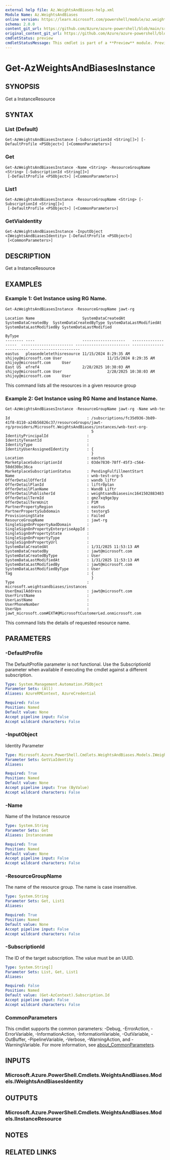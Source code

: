 ```yaml
---
external help file: Az.WeightsAndBiases-help.xml
Module Name: Az.WeightsAndBiases
online version: https://learn.microsoft.com/powershell/module/az.weightsandbiases/get-azweightsandbiasesinstance
schema: 2.0.0
content_git_url: https://github.com/Azure/azure-powershell/blob/main/src/WeightsAndBiases/WeightsAndBiases/help/Get-AzWeightsAndBiasesInstance.md
original_content_git_url: https://github.com/Azure/azure-powershell/blob/main/src/WeightsAndBiases/WeightsAndBiases/help/Get-AzWeightsAndBiasesInstance.md
cmdletStatus: preview
cmdletStatusMessage: This cmdlet is part of a **Preview** module. Preview versions aren't recommended for use in production environments. For more information, see https://aka.ms/azps-refstatus.
---
```


# Get-AzWeightsAndBiasesInstance

## SYNOPSIS
Get a InstanceResource

## SYNTAX

### List (Default)
```
Get-AzWeightsAndBiasesInstance [-SubscriptionId <String[]>] [-DefaultProfile <PSObject>] [<CommonParameters>]
```

### Get
```
Get-AzWeightsAndBiasesInstance -Name <String> -ResourceGroupName <String> [-SubscriptionId <String[]>]
 [-DefaultProfile <PSObject>] [<CommonParameters>]
```

### List1
```
Get-AzWeightsAndBiasesInstance -ResourceGroupName <String> [-SubscriptionId <String[]>]
 [-DefaultProfile <PSObject>] [<CommonParameters>]
```

### GetViaIdentity
```
Get-AzWeightsAndBiasesInstance -InputObject <IWeightsAndBiasesIdentity> [-DefaultProfile <PSObject>]
 [<CommonParameters>]
```

## DESCRIPTION
Get a InstanceResource

## EXAMPLES

### Example 1: Get Instance using RG Name.
```powershell
Get-AzWeightsAndBiasesInstance -ResourceGroupName jawt-rg
```

```output
Location Name                     SystemDataCreatedAt   SystemDataCreatedBy  SystemDataCreatedByType SystemDataLastModifiedAt SystemDataLastModifiedBy SystemDataLastModified
                                                                                                                                                       ByType
-------- ----                     -------------------   -------------------  ----------------------- ------------------------ ------------------------ ----------------------
eastus   pleasedeletethisresource 11/15/2024 8:29:35 AM shijoy@microsoft.com User                    11/15/2024 8:29:35 AM    shijoy@microsoft.com     User
East US  efref4                   2/28/2025 10:38:03 AM shijoy@microsoft.com User                    2/28/2025 10:38:03 AM    shijoy@microsoft.com     User
```

This command lists all the resources in a given resource group

### Example 2: Get Instance using RG Name and Instance Name.
```powershell
Get-AzWeightsAndBiasesInstance -ResourceGroupName jawt-rg -Name wnb-test-org-5
```

```output
Id                                  : /subscriptions/fc35d936-3b89-41f8-8110-a24b56826c37/resourceGroups/jawt-rg/providers/Microsoft.WeightsAndBiases/instances/wnb-test-org-
                                      5
IdentityPrincipalId                 :
IdentityTenantId                    :
IdentityType                        :
IdentityUserAssignedIdentity        : {
                                      }
Location                            : eastus
MarketplaceSubscriptionId           : 03de7830-78ff-45f3-c564-58dd30bc36ca
MarketplaceSubscriptionStatus       : PendingFulfillmentStart
Name                                : wnb-test-org-5
OfferDetailOfferId                  : wandb_liftr
OfferDetailPlanId                   : liftr0plan
OfferDetailPlanName                 : WandB Liftr
OfferDetailPublisherId              : weightsandbiasesinc1641502883483
OfferDetailTermId                   : gmz7xq9ge3py
OfferDetailTermUnit                 : P1M
PartnerPropertyRegion               : eastus
PartnerPropertySubdomain            : testorg5
ProvisioningState                   : Failed
ResourceGroupName                   : jawt-rg
SingleSignOnPropertyAadDomain       :
SingleSignOnPropertyEnterpriseAppId :
SingleSignOnPropertyState           :
SingleSignOnPropertyType            :
SingleSignOnPropertyUrl             :
SystemDataCreatedAt                 : 1/31/2025 11:53:13 AM
SystemDataCreatedBy                 : jawt@microsoft.com
SystemDataCreatedByType             : User
SystemDataLastModifiedAt            : 1/31/2025 11:53:13 AM
SystemDataLastModifiedBy            : jawt@microsoft.com
SystemDataLastModifiedByType        : User
Tag                                 : {
                                      }
Type                                : microsoft.weightsandbiases/instances
UserEmailAddress                    : jawt@microsoft.com
UserFirstName                       :
UserLastName                        :
UserPhoneNumber                     :
UserUpn                             : jawt_microsoft.com#EXT#@MicrosoftCustomerLed.onmicrosoft.com
```

This command lists the details of requested resource name.

## PARAMETERS

### -DefaultProfile
The DefaultProfile parameter is not functional.
Use the SubscriptionId parameter when available if executing the cmdlet against a different subscription.

```yaml
Type: System.Management.Automation.PSObject
Parameter Sets: (All)
Aliases: AzureRMContext, AzureCredential

Required: False
Position: Named
Default value: None
Accept pipeline input: False
Accept wildcard characters: False
```

### -InputObject
Identity Parameter

```yaml
Type: Microsoft.Azure.PowerShell.Cmdlets.WeightsAndBiases.Models.IWeightsAndBiasesIdentity
Parameter Sets: GetViaIdentity
Aliases:

Required: True
Position: Named
Default value: None
Accept pipeline input: True (ByValue)
Accept wildcard characters: False
```

### -Name
Name of the Instance resource

```yaml
Type: System.String
Parameter Sets: Get
Aliases: Instancename

Required: True
Position: Named
Default value: None
Accept pipeline input: False
Accept wildcard characters: False
```

### -ResourceGroupName
The name of the resource group.
The name is case insensitive.

```yaml
Type: System.String
Parameter Sets: Get, List1
Aliases:

Required: True
Position: Named
Default value: None
Accept pipeline input: False
Accept wildcard characters: False
```

### -SubscriptionId
The ID of the target subscription.
The value must be an UUID.

```yaml
Type: System.String[]
Parameter Sets: List, Get, List1
Aliases:

Required: False
Position: Named
Default value: (Get-AzContext).Subscription.Id
Accept pipeline input: False
Accept wildcard characters: False
```

### CommonParameters
This cmdlet supports the common parameters: -Debug, -ErrorAction, -ErrorVariable, -InformationAction, -InformationVariable, -OutVariable, -OutBuffer, -PipelineVariable, -Verbose, -WarningAction, and -WarningVariable. For more information, see [about_CommonParameters](http://go.microsoft.com/fwlink/?LinkID=113216).

## INPUTS

### Microsoft.Azure.PowerShell.Cmdlets.WeightsAndBiases.Models.IWeightsAndBiasesIdentity

## OUTPUTS

### Microsoft.Azure.PowerShell.Cmdlets.WeightsAndBiases.Models.IInstanceResource

## NOTES

## RELATED LINKS
